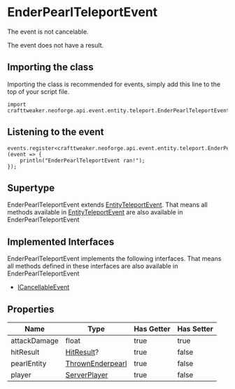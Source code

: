 # EnderPearlTeleportEvent

The event is not cancelable.

The event does not have a result.

## Importing the class

Importing the class is recommended for events, simply add this line to the top of your script file.
```zenscript
import crafttweaker.neoforge.api.event.entity.teleport.EnderPearlTeleportEvent;
```


## Listening to the event

```zenscript
events.register<crafttweaker.neoforge.api.event.entity.teleport.EnderPearlTeleportEvent>(event => {
    println("EnderPearlTeleportEvent ran!");
});
```


## Supertype

EnderPearlTeleportEvent extends [EntityTeleportEvent](/neoforge/api/event/entity/teleport/EntityTeleportEvent). That means all methods available in [EntityTeleportEvent](/neoforge/api/event/entity/teleport/EntityTeleportEvent) are also available in EnderPearlTeleportEvent

## Implemented Interfaces
EnderPearlTeleportEvent implements the following interfaces. That means all methods defined in these interfaces are also available in EnderPearlTeleportEvent

- [ICancellableEvent](/neoforge/api/event/ICancellableEvent)

## Properties

|     Name     |                                   Type                                   | Has Getter | Has Setter |
|--------------|--------------------------------------------------------------------------|------------|------------|
| attackDamage | float                                                                    | true       | true       |
| hitResult    | [HitResult](/vanilla/api/util/HitResult)?                                | true       | false      |
| pearlEntity  | [ThrownEnderpearl](/vanilla/api/entity/type/projectile/ThrownEnderpearl) | true       | false      |
| player       | [ServerPlayer](/vanilla/api/entity/type/player/ServerPlayer)             | true       | false      |

